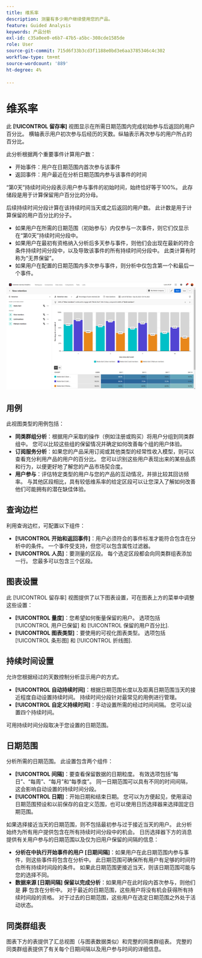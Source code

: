 ```yaml
---
title: 维系率
description: 测量有多少用户继续使用您的产品。
feature: Guided Analysis
keywords: 产品分析
exl-id: c35a0ee0-e6b7-47b5-a5bc-308cde1585de
role: User
source-git-commit: 715d6f33b3cd3f1188e0bd3e6aa3785346c4c302
workflow-type: tm+mt
source-wordcount: '889'
ht-degree: 4%

---
```


# 维系率

此 **[!UICONTROL 留存率]** 视图显示在所需日期范围内完成初始参与后返回的用户百分比。 横轴表示用户初次参与后经历的天数。纵轴表示再次参与的用户所占的百分比。

此分析根据两个重要事件计算用户数：

* 开始事件：用户在日期范围内首次参与该事件
* 返回事件：用户最近在分析日期范围内参与该事件的时间

“第0天”持续时间分段表示用户参与事件的初始时间，始终恰好等于100%。 此存储段是用于计算保留用户百分比的分母。

后续持续时间分段计算在该持续时间当天或之后返回的用户数。 此计数是用于计算保留的用户百分比的分子。

* 如果用户在所需的日期范围（初始参与）内仅参与一次事件，则它们仅显示在“第0天”持续时间分段中。
* 如果用户在最初有资格纳入分析后多天参与事件，则他们会出现在最新的符合条件持续时间分段中，以及导致该事件的所有持续时间分段中。 此类计算有时称为“无界保留”。
* 如果用户在配置的日期范围内多次参与事件，则分析中仅包含第一个和最后一个事件。

![保留率屏幕截图](../assets/retention-rates.png)

## 用例

此视图类型的用例包括：

* **同类群组分析**：根据用户采取的操作（例如注册或购买）将用户分组到同类群组中。 您可以比较这些组的保留情况并确定如何改善每个组的用户体验。
* **订阅服务分析**：如果您的产品采用订阅或其他类型的经常性收入模型，则可以查看充分利用产品的用户的百分比。 您可以识别这些用户表现出来的某些品质和行为，以便更好地了解您的产品市场契合度。
* **用户参与**：评估特定类型的用户与您的产品的互动情况，并排比较其回访频率。 与其他区段相比，具有较低维系率的给定区段可以让您深入了解如何改善他们可能拥有的潜在缺佳体验。

## 查询边栏

利用查询边栏，可配置以下组件：

* **[!UICONTROL 开始和返回事件]**：用户必须符合的事件标准才能符合包含在分析中的条件。 一个事件受支持，但您可以包含属性过滤器。
* **[!UICONTROL 人员]**：要测量的区段。 每个选定区段都会向同类群组表添加一行。 您最多可以包含三个区段。

## 图表设置

此 [!UICONTROL 留存率] 视图提供了以下图表设置，可在图表上方的菜单中调整这些设置：

* **[!UICONTROL 量度]**：您希望如何衡量保留的用户。 选项包括 [!UICONTROL 用户已保留] 和 [!UICONTROL 保留的用户百分比].
* **[!UICONTROL 图表类型]**：要使用的可视化图表类型。 选项包括 [!UICONTROL 条形图] 和 [!UICONTROL 折线图].

## 持续时间设置

允许您根据经过的天数控制分析显示用户的方式。

* **[!UICONTROL 自动持续时间]**：根据日期范围长度以及距离日期范围当天的接近程度自动设置持续时间。 持续时间分段针对最常见的用例进行管理。
* **[!UICONTROL 自定义持续时间]**：手动设置所需的经过时间间隔。 您可以设置四个持续时间。

可用持续时间分段取决于您设置的日期范围。

## 日期范围

分析所需的日期范围。 此设置包含两个组件：

* **[!UICONTROL 间隔]**：要查看保留数据的日期粒度。 有效选项包括“每日”、“每周”、“每月”和“每季度”。 同一日期范围可以具有不同的时间间隔，这会影响自动设置的持续时间分段。
* **[!UICONTROL 日期]**：开始日期和结束日期。 您可以为方便起见，使用滚动日期范围预设和以前保存的自定义范围，也可以使用日历选择器来选择固定日期范围。

如果选择接近当天的日期范围，则不包括最初参与过于接近当天的用户。 此分析始终为所有用户提供包含在所有持续时间分段中的机会。 日历选择器下方的消息提供有关用户参与的日期范围以及仅为旧用户保留的间隔的信息：

* **分析在中执行开始事件的用户 [日期间隔]**：如果用户在此日期范围内参与事件，则这些事件将包含在分析中。 此日期范围可确保所有用户有足够的时间符合所有持续时间段的条件。 如果此日期范围更接近当天，则该日期范围可能与您的选择不同。
* **数据来源 [日期间隔] 保留以完成分析**：如果用户在此时段内首次参与，则他们是 **非** 包含在分析中。 对于最近的日期范围，这些用户将没有机会获得所有持续时间段的资格。 对于过去的日期范围，这些用户在选定日期范围之外处于活动状态。

## 同类群组表

图表下方的表提供了汇总视图（与图表数据类似）和完整的同类群组表。 完整的同类群组表提供了有关每个日期间隔以及用户参与时间的详细信息。
